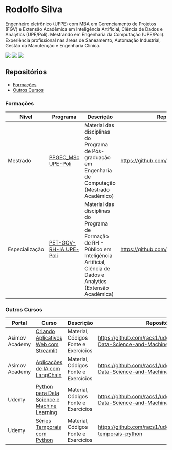 # Rodolfo Silva

Engenheiro eletrônico (UFPE) com MBA em Gerenciamento de Projetos (FGV) e Extensão Acadêmica em Inteligência Artificial, Ciência de Dados e Analytics (UPE/Poli). Mestrando em Engenharia da Computação (UPE/Poli). Experiência profissional nas áreas de Saneamento, Automação Industrial, Gestão da Manutenção e Engenharia Clínica.

<div> 
  <a href="mailto:racs1@ecomp.poli.br" target="_blank"><img src="https://img.shields.io/badge/Gmail-EA4335?logo=gmail&logoColor=white&style=for-the-badge" target="_blank"></a>
  <a href="https://www.linkedin.com/in/rodolfo-amorim-9a17a038" target="_blank"><img src="https://img.shields.io/badge/-LinkedIn-%230077B5?style=for-the-badge&logo=linkedin&logoColor=white" target="_blank"></a> 
  <a href="http://lattes.cnpq.br/8100311975351369" target="_blank"><img src="https://img.shields.io/badge/-Lattes-183A61?logo=googledocs&logoColor=white&style=for-the-badge" target="_blank"></a>
</div>

## Repositórios
<!-- Material gerado no desenvolvimento de atividades vinculadas aos itens abaixo:  -->

- [Formações](#formações)
- [Outros Cursos](#outros-cursos)
<!-- [Exercícios de Livros](#resolução-de-exercícios) -->

### Formações

| Nível | Programa | Descrição | Repositório | 
|---|---|---|---|
| Mestrado | [PPGEC_MSc UPE-Poli](https://w2.solucaoatrio.net.br/somos/upe-ppgec/index.php/pt/) | Material das disciplinas do Programa de Pós-graduação em Engenharia de Computação (Mestrado Acadêmico) |  https://github.com/racs1/M_PPGEC_UPE
| Especialização | [PET-GOV-RH-IA UPE-Poli](https://www.facepe.br/wp-content/uploads/2021/12/Edital-FACEPE-19-2021-PETGOV-Resultado.pdf) | Material das disciplinas do Programa de Formação de RH - Público em Inteligência Artificial, Ciência de Dados e Analytics (Extensão Acadêmica) | https://github.com/racs1/Ext_PPGEC_UPE

### Outros Cursos

<!--| Portal | Base de Dados | Descrição | Objetivo | Repositório
|---|---|---|---|---|
| Kaggle |[fifa2019](https://www.kaggle.com/karangadiya/fifa19) | Base de dados que contém 89 atributos de 18.2K jogadores de futebol da edição 2019 do FIFA| Agrupamento de Jogadores por Perfil Técnico | https://github.com/racs1/kaggle/tree/main/fifa2019
| DIO.me |[covid19br](https://www.dio.me/projects/criando-modelos-com-python-e-machine-learning-para-prever-a-evolucao-do-covid-19-no-brasil) | Base de dados com informações sobre o covid19 | Investigação dos dados da disseminação do COVID-19 no Brasil | https://github.com/racs1/dio/tree/main/ml-covid19br
| DIO.me | AdventureWorks |Base de dados de venda de produtos|Análise Exploratória com Python e Pandas|https://github.com/racs1/dio/tree/main/analise-de-dados-com-python-pandas
| Udemy | [Diversas](https://www.udemy.com/course/python-para-data-science-e-machine-learning/) | Curso 'Python para Data Science e Machine Learning' | Resolução dos Exercícios | https://github.com/racs1/udemy/tree/main/Python-Data-Science-and-Machine-Learning-Bootcamp -->

| Portal | Curso | Descrição | Repositório
|---|---|---|---|
| Asimov Academy | [Criando Aplicativos Web com Streamlit](https://hub.asimov.academy/curso/criando-aplicativos-web-com-streamlit/) | Material, Códigos Fonte e Exercícios | https://github.com/racs1/udemy/tree/main/Python-Data-Science-and-Machine-Learning-Bootcamp |
| Asimov Academy | [Aplicações de IA com LangChain](https://hub.asimov.academy/curso/aplicacoes-de-ia-com-langchain/) | Material, Códigos Fonte e Exercícios | https://github.com/racs1/udemy/tree/main/Python-Data-Science-and-Machine-Learning-Bootcamp |
| Udemy | [Python para Data Science e Machine Learning](https://www.udemy.com/course/python-para-data-science-e-machine-learning/) | Material, Códigos Fonte e Exercícios | https://github.com/racs1/udemy/tree/main/Python-Data-Science-and-Machine-Learning-Bootcamp |
| Udemy | [Séries Temporais com Python](https://www.udemy.com/course/series-temporais-com-python-i/) | Material, Códigos Fonte e Exercícios | https://github.com/racs1/udemy/tree/main/Series-temporais-python


<!--### Resolução de Exercícios

|Livro | ISBN | Link | Repositório
|---|---|---|---|
|Python Crash Course, 3rd Edition - Eric Matthes| 978-85-7522-843-2 | https://a.co/d/3GqrsYu | https://github.com/racs1/livros-respostas/tree/main/python-crash-course-3rdEdition-matthes -->


